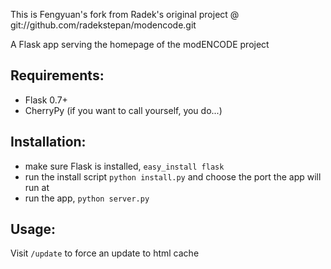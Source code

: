 This is Fengyuan's fork from Radek's original project @ git://github.com/radekstepan/modencode.git

A Flask app serving the homepage of the modENCODE project

## Requirements:
- Flask 0.7+
- CherryPy (if you want to call yourself, you do...)

## Installation:
- make sure Flask is installed, <code>easy_install flask</code>
- run the install script <code>python install.py</code> and choose the port the app will run at
- run the app, <code>python server.py</code>

## Usage:

Visit <code>/update</code> to force an update to html cache
